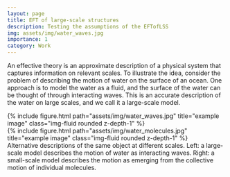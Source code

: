 ```yaml
---
layout: page
title: EFT of large-scale structures
description: Testing the assumptions of the EFTofLSS
img: assets/img/water_waves.jpg
importance: 1
category: Work
---
```

An effective theory is an approximate description of a physical system that captures information on relevant scales. To illustrate the idea, consider the problem of describing the motion of water on the surface of an ocean. One approach is to model the water as a fluid, and the surface of the water can be thought of through interacting waves. This is an accurate description of the water on large scales, and we call it a large-scale model.

<div class="row">
    <div class="col-sm mt-3 mt-md-0">
        {% include figure.html path="assets/img/water_waves.jpg" title="example image" class="img-fluid rounded z-depth-1" %}
    </div>
    <div class="col-sm mt-3 mt-md-0">
        {% include figure.html path="assets/img/water_molecules.jpg" title="example image" class="img-fluid rounded z-depth-1" %}
    </div>
</div>
<div class="caption">
    Alternative descriptions of the same object at different scales. Left: a large-scale model describes the motion of water as interacting waves. Right: a small-scale model describes the motion as emerging from the collective motion of individual molecules.
</div>